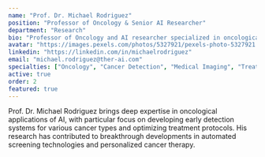 ```yaml
---
name: "Prof. Dr. Michael Rodriguez"
position: "Professor of Oncology & Senior AI Researcher"
department: "Research"
bio: "Professor of Oncology and AI researcher specialized in oncological AI applications with focus on early cancer detection systems and treatment planning."
avatar: "https://images.pexels.com/photos/5327921/pexels-photo-5327921.jpeg"
linkedin: "https://linkedin.com/in/michaelrodriguez"
email: "michael.rodriguez@ther-ai.com"
specialties: ["Oncology", "Cancer Detection", "Medical Imaging", "Treatment Planning"]
active: true
order: 2
featured: true
---
```


Prof. Dr. Michael Rodriguez brings deep expertise in oncological applications of AI, with particular focus on developing early detection systems for various cancer types and optimizing treatment protocols. His research has contributed to breakthrough developments in automated screening technologies and personalized cancer therapy.